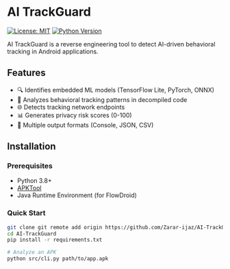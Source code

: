 # AI TrackGuard

[![License: MIT](https://img.shields.io/badge/License-MIT-yellow.svg)](https://opensource.org/licenses/MIT)
[![Python Version](https://img.shields.io/badge/python-3.8%2B-blue)](https://www.python.org/)

AI TrackGuard is a reverse engineering tool to detect AI-driven behavioral tracking in Android applications.

## Features

- 🔍 Identifies embedded ML models (TensorFlow Lite, PyTorch, ONNX)
- 📱 Analyzes behavioral tracking patterns in decompiled code
- 🌐 Detects tracking network endpoints
- 📊 Generates privacy risk scores (0-100)
- 💾 Multiple output formats (Console, JSON, CSV)

## Installation

### Prerequisites
- Python 3.8+
- [APKTool](https://ibotpeaches.github.io/Apktool/install/)
- Java Runtime Environment (for FlowDroid)

### Quick Start
```bash
git clone git remote add origin https://github.com/Zarar-ijaz/AI-TrackGuard.git
cd AI-TrackGuard
pip install -r requirements.txt

# Analyze an APK
python src/cli.py path/to/app.apk
